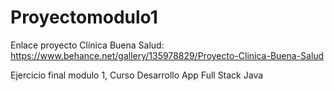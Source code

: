 # Proyectomodulo1

Enlace proyecto Clínica Buena Salud: https://www.behance.net/gallery/135978829/Proyecto-Clinica-Buena-Salud


Ejercicio final modulo 1, Curso Desarrollo App Full Stack Java
